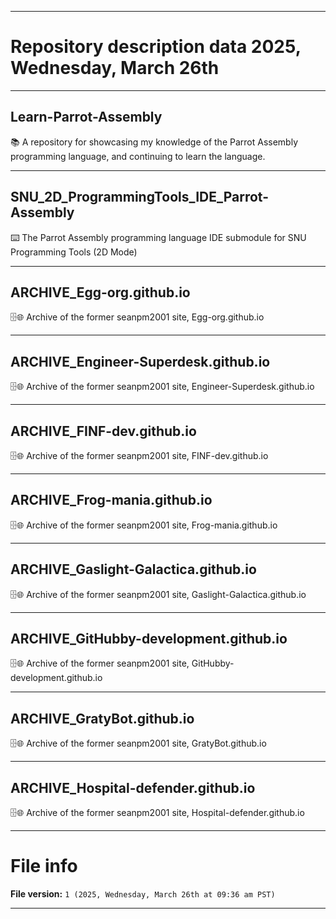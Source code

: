 
***

# Repository description data 2025, Wednesday, March 26th

---

## Learn-Parrot-Assembly

📚️ A repository for showcasing my knowledge of the Parrot Assembly programming language, and continuing to learn the language. 

---

## SNU_2D_ProgrammingTools_IDE_Parrot-Assembly

⌨️ The Parrot Assembly programming language IDE submodule for SNU Programming Tools (2D Mode)

---

## ARCHIVE_Egg-org.github.io

🗄️🌐️ Archive of the former seanpm2001 site, Egg-org.github.io

---

## ARCHIVE_Engineer-Superdesk.github.io

🗄️🌐️ Archive of the former seanpm2001 site, Engineer-Superdesk.github.io

---

## ARCHIVE_FINF-dev.github.io

🗄️🌐️ Archive of the former seanpm2001 site, FINF-dev.github.io

---

## ARCHIVE_Frog-mania.github.io

🗄️🌐️ Archive of the former seanpm2001 site, Frog-mania.github.io

---

## ARCHIVE_Gaslight-Galactica.github.io

🗄️🌐️ Archive of the former seanpm2001 site, Gaslight-Galactica.github.io

---

## ARCHIVE_GitHubby-development.github.io

🗄️🌐️ Archive of the former seanpm2001 site, GitHubby-development.github.io

---

## ARCHIVE_GratyBot.github.io

🗄️🌐️ Archive of the former seanpm2001 site, GratyBot.github.io

---

## ARCHIVE_Hospital-defender.github.io

🗄️🌐️ Archive of the former seanpm2001 site, Hospital-defender.github.io

***

# File info

**File version:** `1 (2025, Wednesday, March 26th at 09:36 am PST)`

***


